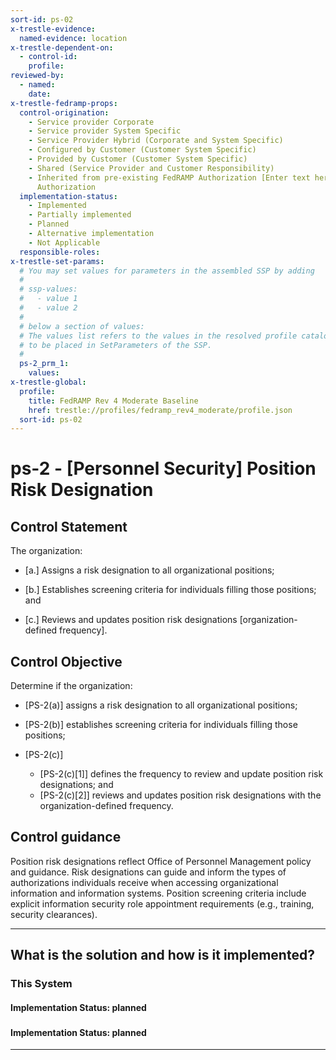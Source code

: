 ```yaml
---
sort-id: ps-02
x-trestle-evidence:
  named-evidence: location
x-trestle-dependent-on:
  - control-id:
    profile:
reviewed-by:
  - named:
    date:
x-trestle-fedramp-props:
  control-origination:
    - Service provider Corporate
    - Service provider System Specific
    - Service Provider Hybrid (Corporate and System Specific)
    - Configured by Customer (Customer System Specific)
    - Provided by Customer (Customer System Specific)
    - Shared (Service Provider and Customer Responsibility)
    - Inherited from pre-existing FedRAMP Authorization [Enter text here], Date of
      Authorization
  implementation-status:
    - Implemented
    - Partially implemented
    - Planned
    - Alternative implementation
    - Not Applicable
  responsible-roles:
x-trestle-set-params:
  # You may set values for parameters in the assembled SSP by adding
  #
  # ssp-values:
  #   - value 1
  #   - value 2
  #
  # below a section of values:
  # The values list refers to the values in the resolved profile catalog, and the ssp-values represent new values
  # to be placed in SetParameters of the SSP.
  #
  ps-2_prm_1:
    values:
x-trestle-global:
  profile:
    title: FedRAMP Rev 4 Moderate Baseline
    href: trestle://profiles/fedramp_rev4_moderate/profile.json
  sort-id: ps-02
---
```


# ps-2 - \[Personnel Security\] Position Risk Designation

## Control Statement

The organization:

- \[a.\] Assigns a risk designation to all organizational positions;

- \[b.\] Establishes screening criteria for individuals filling those positions; and

- \[c.\] Reviews and updates position risk designations [organization-defined frequency].

## Control Objective

Determine if the organization:

- \[PS-2(a)\] assigns a risk designation to all organizational positions;

- \[PS-2(b)\] establishes screening criteria for individuals filling those positions;

- \[PS-2(c)\]

  - \[PS-2(c)[1]\] defines the frequency to review and update position risk designations; and
  - \[PS-2(c)[2]\] reviews and updates position risk designations with the organization-defined frequency.

## Control guidance

Position risk designations reflect Office of Personnel Management policy and guidance. Risk designations can guide and inform the types of authorizations individuals receive when accessing organizational information and information systems. Position screening criteria include explicit information security role appointment requirements (e.g., training, security clearances).

______________________________________________________________________

## What is the solution and how is it implemented?

<!-- For implementation status enter one of: implemented, partial, planned, alternative, not-applicable -->

<!-- Note that the list of rules under ### Rules: is read-only and changes will not be captured after assembly to JSON -->

### This System

<!-- Add implementation prose for the main This System component for control: ps-2 -->

#### Implementation Status: planned

### 

<!-- Add control implementation description here for control: ps-2 -->

#### Implementation Status: planned

______________________________________________________________________
